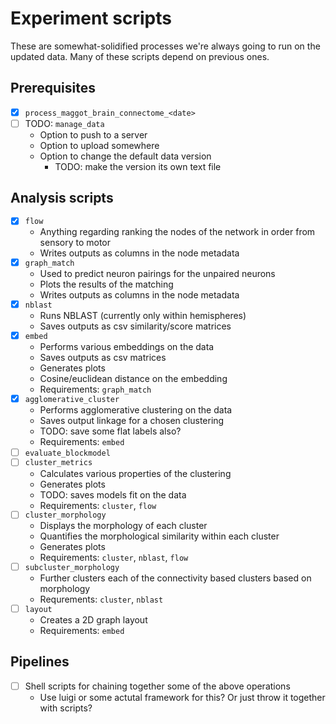 # Experiment scripts
These are somewhat-solidified processes we're always going to run on the updated data.
Many of these scripts depend on previous ones. 

## Prerequisites 
- [x] `process_maggot_brain_connectome_<date>`
- [ ] TODO: `manage_data`
    - Option to push to a server
    - Option to upload somewhere
    - Option to change the default data version
        - TODO: make the version its own text file

## Analysis scripts
- [x] `flow`
    - Anything regarding ranking the nodes of the network in order from sensory to motor
    - Writes outputs as columns in the node metadata
- [x] `graph_match`
    - Used to predict neuron pairings for the unpaired neurons
    - Plots the results of the matching
    - Writes outputs as columns in the node metadata
- [x] `nblast`
    - Runs NBLAST (currently only within hemispheres)
    - Saves outputs as csv similarity/score matrices
- [x] `embed`
    - Performs various embeddings on the data
    - Saves outputs as csv matrices
    - Generates plots
    - Cosine/euclidean distance on the embedding
    - Requirements: `graph_match`
- [x] `agglomerative_cluster`
    - Performs agglomerative clustering on the data
    - Saves output linkage for a chosen clustering
    - TODO: save some flat labels also?
    - Requirements: `embed`
- [ ] `evaluate_blockmodel`
- [ ] `cluster_metrics`
    - Calculates various properties of the clustering
    - Generates plots
    - TODO: saves models fit on the data
    - Requirements: `cluster`, `flow`
- [ ] `cluster_morphology`
    - Displays the morphology of each cluster
    - Quantifies the morphological similarity within each cluster
    - Generates plots
    - Requirements: `cluster`, `nblast`, `flow`
- [ ] `subcluster_morphology`
    - Further clusters each of the connectivity based clusters based on morphology
    - Requrements: `cluster`, `nblast`
- [ ] `layout`
    - Creates a 2D graph layout
    - Requirements: `embed`

## Pipelines
- [ ] Shell scripts for chaining together some of the above operations
   - Use luigi or some actutal framework for this? Or just throw it together with scripts?
